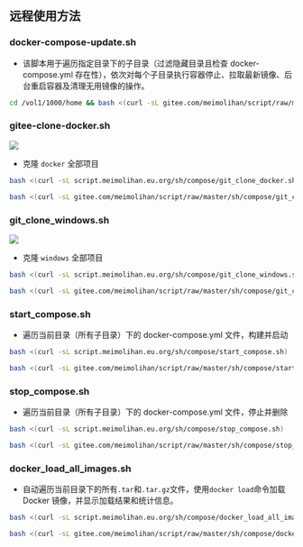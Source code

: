 ## 远程使用方法

### docker-compose-update.sh

- 该脚本用于遍历指定目录下的子目录（过滤隐藏目录且检查 docker-compose.yml 存在性），依次对每个子目录执行容器停止、拉取最新镜像、后台重启容器及清理无用镜像的操作。

```bash
cd /vol1/1000/home && bash <(curl -sL gitee.com/meimolihan/script/raw/master/sh/compose/docker-compose-update.sh)
```

### gitee-clone-docker.sh

![](https://file.meimolihan.eu.org/screenshot/git-clone-docker-001.webp)

- 克隆 `docker`  全部项目

```bash
bash <(curl -sL script.meimolihan.eu.org/sh/compose/git_clone_docker.sh)
```

```bash
bash <(curl -sL gitee.com/meimolihan/script/raw/master/sh/compose/git_clone_docker.sh)
```

### git_clone_windows.sh

![](https://file.meimolihan.eu.org/screenshot/git_clone_windows-001.webp) 

- 克隆 `windows` 全部项目

```bash
bash <(curl -sL script.meimolihan.eu.org/sh/compose/git_clone_windows.sh)
```

```bash
bash <(curl -sL gitee.com/meimolihan/script/raw/master/sh/compose/git_clone_windows.sh)
```

### start_compose.sh

- 遍历当前目录（所有子目录）下的 docker-compose.yml 文件，构建并启动

```bash
bash <(curl -sL script.meimolihan.eu.org/sh/compose/start_compose.sh)
```

```bash
bash <(curl -sL gitee.com/meimolihan/script/raw/master/sh/compose/start_compose.sh)
```

### stop_compose.sh

- 遍历当前目录（所有子目录）下的 docker-compose.yml 文件，停止并删除

```bash
bash <(curl -sL script.meimolihan.eu.org/sh/compose/stop_compose.sh)
```

```bash
bash <(curl -sL gitee.com/meimolihan/script/raw/master/sh/compose/stop_compose.sh)
```

### docker_load_all_images.sh

- 自动遍历当前目录下的所有`.tar`和`.tar.gz`文件，使用`docker load`命令加载 Docker 镜像，并显示加载结果和统计信息。

```bash
bash <(curl -sL script.meimolihan.eu.org/sh/compose/docker_load_all_images.sh)
```

```bash
bash <(curl -sL gitee.com/meimolihan/script/raw/master/sh/compose/docker_load_all_images.sh)
```
